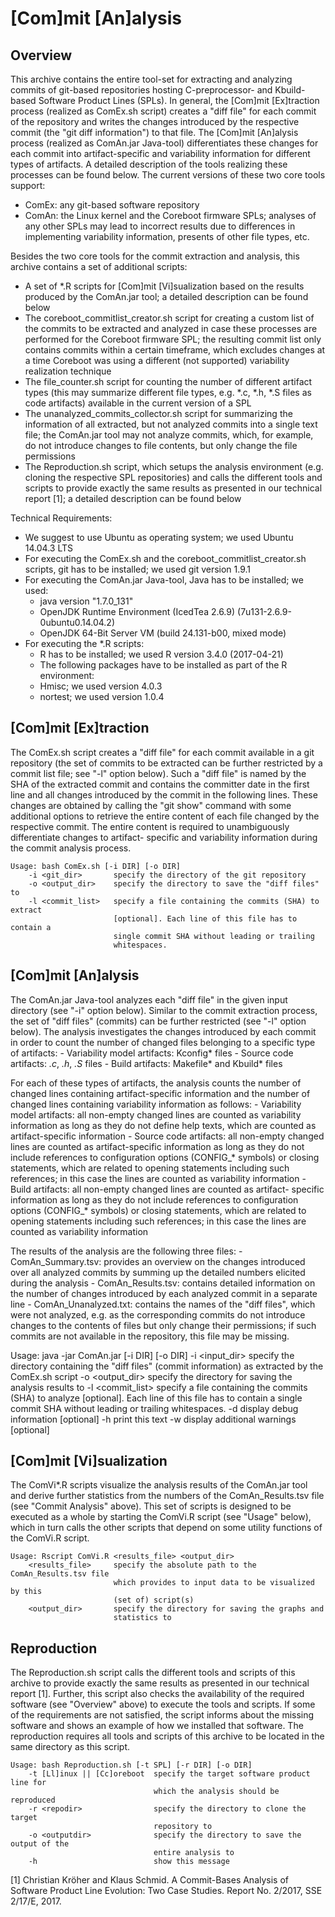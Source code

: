 # [Com]mit [An]alysis 

## Overview                                

This archive contains the entire tool-set for extracting and analyzing commits
of git-based repositories hosting C-preprocessor- and Kbuild-based Software
Product Lines (SPLs). In general, the [Com]mit [Ex]traction process (realized
as ComEx.sh script) creates a "diff file" for each commit of the repository and
writes the changes introduced by the respective commit (the "git diff
information") to that file. The [Com]mit [An]alysis process (realized as
ComAn.jar Java-tool) differentiates these changes for each commit into
artifact-specific and variability information for different types of artifacts.
A detailed description of the tools realizing these processes can be found
below. The current versions of these two core tools support:

- ComEx: any git-based software repository
- ComAn: the Linux kernel and the Coreboot firmware SPLs; analyses of any
      other SPLs may lead to incorrect results due to differences in
      implementing variability information, presents of other file types, etc.

Besides the two core tools for the commit extraction and analysis, this archive
contains a set of additional scripts:
- A set of *.R scripts for [Com]mit [Vi]sualization based on the results
      produced by the ComAn.jar tool; a detailed description can be found below
- The coreboot_commitlist_creator.sh script for creating a custom list of
      the commits to be extracted and analyzed in case these processes are
      performed for the Coreboot firmware SPL; the resulting commit list only
      contains commits within a certain timeframe, which excludes changes at a
      time Coreboot was using a different (not supported) variability
      realization technique
- The file_counter.sh script for counting the number of different artifact
      types (this may summarize different file types, e.g. *.c, *.h, *.S files
      as code artifacts) available in the current version of a SPL
- The unanalyzed_commits_collector.sh script for summarizing the
      information of all extracted, but not analyzed commits into a single text
      file; the ComAn.jar tool may not analyze commits, which, for example, do
      not introduce changes to file contents, but only change the file
      permissions
- The Reproduction.sh script, which setups the analysis environment (e.g.
      cloning the respective SPL repositories) and calls the different tools
      and scripts to provide exactly the same results as presented in our
      technical report [1]; a detailed description can be found below

Technical Requirements:
- We suggest to use Ubuntu as operating system; we used Ubuntu 14.04.3 LTS
- For executing the ComEx.sh and the coreboot_commitlist_creator.sh
      scripts, git has to be installed; we used git version 1.9.1
- For executing the ComAn.jar Java-tool, Java has to be installed; we used:
    - java version "1.7.0_131"
    - OpenJDK Runtime Environment (IcedTea 2.6.9)
          (7u131-2.6.9-0ubuntu0.14.04.2)
    - OpenJDK 64-Bit Server VM (build 24.131-b00, mixed mode)
- For executing the *.R scripts:
    - R has to be installed; we used R version 3.4.0 (2017-04-21)
     - The following packages have to be installed as part of the R
          environment:
     - Hmisc; we used version 4.0.3
     - nortest; we used version 1.0.4



## [Com]mit [Ex]traction                           

The ComEx.sh script creates a "diff file" for each commit available in a git
repository (the set of commits to be extracted can be further restricted by a
commit list file; see "-l" option below). Such a "diff file" is named by the
SHA of the extracted commit and contains the committer date in the first line
and all changes introduced by the commit in the following lines. These changes
are obtained by calling the "git show" command with some additional options to
retrieve the entire content of each file changed by the respective commit. The
entire content is required to unambiguously differentiate changes to artifact-
specific and variability information during the commit analysis process.

```
Usage: bash ComEx.sh [-i DIR] [-o DIR]
    -i <git_dir>       specify the directory of the git repository
    -o <output_dir>    specify the directory to save the "diff files" to
    -l <commit_list>   specify a file containing the commits (SHA) to extract
                       [optional]. Each line of this file has to contain a
                       single commit SHA without leading or trailing
                       whitespaces.
```


## [Com]mit [An]alysis                             

The ComAn.jar Java-tool analyzes each "diff file" in the given input directory
(see "-i" option below). Similar to the commit extraction process, the set of
"diff files" (commits) can be further restricted (see "-l" option below). The
analysis investigates the changes introduced by each commit in order to count
the number of changed files belonging to a specific type of artifacts:
    - Variability model artifacts: Kconfig* files
    - Source code artifacts: *.c*, *.h*, *.S* files
    - Build artifacts: Makefile* and Kbuild* files

For each of these types of artifacts, the analysis counts the number of changed
lines containing artifact-specific information and the number of changed lines
containing variability information as follows:
    - Variability model artifacts: all non-empty changed lines are counted as
      variability information as long as they do not define help texts, which
      are counted as artifact-specific information
    - Source code artifacts: all non-empty changed lines are counted as
      artifact-specific information as long as they do not include references
      to configuration options (CONFIG_* symbols) or closing statements, which
      are related to opening statements including such references; in this case
      the lines are counted as variability information
    - Build artifacts: all non-empty changed lines are counted as artifact-
      specific information as long as they do not include references to
      configuration options (CONFIG_* symbols) or closing statements, which are
      related to opening statements including such references; in this case the
      lines are counted as variability information

The results of the analysis are the following three files:
    - ComAn_Summary.tsv: provides an overview on the changes introduced over
      all analyzed commits by summing up the detailed numbers elicited during
      the analysis
    - ComAn_Results.tsv: contains detailed information on the number of changes
      introduced by each analyzed commit in a separate line
    - ComAn_Unanalyzed.txt: contains the names of the "diff files", which were
      not analyzed, e.g. as the corresponding commits do not introduce changes
      to the contents of files but only change their permissions; if such
      commits are not available in the repository, this file may be missing.

Usage: java -jar ComAn.jar [-i DIR] [-o DIR]
    -i <input_dir>     specify the directory containing the "diff files"
                       (commit information) as extracted by the ComEx.sh script
    -o <output_dir>    specify the directory for saving the analysis results to
    -l <commit_list>   specify a file containing the commits (SHA) to analyze
                       [optional]. Each line of this file has to contain a
                       single commit SHA without leading or trailing
                       whitespaces.
    -d                 display debug information [optional]
    -h                 print this text
    -w                 display additional warnings [optional]



## [Com]mit [Vi]sualization                     

The ComVi*.R scripts visualize the analysis results of the ComAn.jar tool and
derive further statistics from the numbers of the ComAn_Results.tsv file (see
"Commit Analysis" above). This set of scripts is designed to be executed as a
whole by starting the ComVi.R script (see "Usage" below), which in turn calls
the other scripts that depend on some utility functions of the ComVi.R script.

```
Usage: Rscript ComVi.R <results_file> <output_dir>
    <results_file>     specify the absolute path to the ComAn_Results.tsv file
                       which provides to input data to be visualized by this
                       (set of) script(s)
    <output_dir>       specify the directory for saving the graphs and
                       statistics to
```



## Reproduction                              
The Reproduction.sh script calls the different tools and scripts of this
archive to provide exactly the same results as presented in our technical
report [1]. Further, this script also checks the availability of the required
software (see "Overview" above) to execute the tools and scripts. If some of
the requirements are not satisfied, the script informs about the missing
software and shows an example of how we installed that software. The
reproduction requires all tools and scripts of this archive to be located in
the same directory as this script.

```
Usage: bash Reproduction.sh [-t SPL] [-r DIR] [-o DIR]
    -t [Ll]inux || [Cc]oreboot  specify the target software product line for
                                which the analysis should be reproduced
    -r <repodir>                specify the directory to clone the target
                                repository to
    -o <outputdir>              specify the directory to save the output of the
                                entire analysis to
    -h                          show this message
```

[1] Christian Kröher and Klaus Schmid. A Commit-Bases Analysis of Software
    Product Line Evolution: Two Case Studies. Report No. 2/2017, SSE 2/17/E,
    2017.
